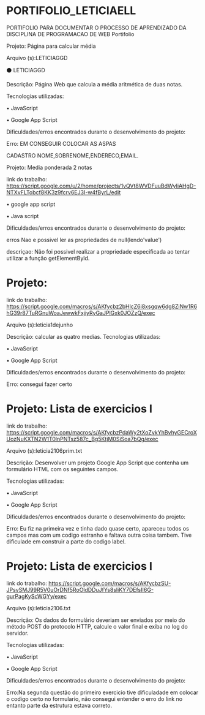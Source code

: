 # PORTIFOLIO_LETICIAELL
PORTIFOLIO PARA DOCUMENTAR O PROCESSO DE APRENDIZADO DA DISCIPLINA DE PROGRAMACAO DE WEB
Portifolio

Projeto: Página para calcular média

Arquivo (s):LETICIAGGD

⚫ LETICIAGGD

Descrição: Página Web que calcula a média aritmética de duas notas.

Tecnologias utilizadas:

• JavaScript

• Google App Script

Dificuldades/erros encontrados durante o desenvolvimento do projeto:

Erro: EM CONSEGUIR COLOCAR AS ASPAS

CADASTRO NOME,SOBRENOME,ENDERECO,EMAIL.

Projeto: Media ponderada 2 notas

link do trabalho: https://script.google.com/u/2/home/projects/1vQVt8WVDFuuBdWyIiAHgD-NTXvFLTobcf8KK3z9fcrv6EJ3I-w4fByrL/edit

• google app script

• Java script

Dificuldades/erros encontrados durante o desenvolvimento do projeto:

erros Nao e possivel ler as propriedades de null(lendo'value')

descriçao: Não foi possivel realizar a propriedade especificada ao tentar utilizar a função getElementByld.

# Projeto:

link do trabalho:  https://script.google.com/macros/s/AKfycbz2bHlcZ6i8xsgqw6dg8ZiNw1R6hG39r87TuRGnuWoaJewwkFxjiyRyGaJPlGxk0JOZzQ/exec

Arquivo (s):leticia1dejunho

Descrição: calcular as quatro medias.
Tecnologias utilizadas:

• JavaScript

• Google App Script

Dificuldades/erros encontrados durante o desenvolvimento do projeto:

Erro: consegui fazer certo










# Projeto: Lista de exercicios I

link do trabalho: https://script.google.com/macros/s/AKfycbzPdaWy2tXoZvkYhBvhyGECroXUozNuKXTN2W1T0lnPNTsz587c_Bg5KtjM0SiSoa7bQg/exec

Arquivo (s):leticia2106prim.txt

Descrição: Desenvolver um projeto Google App
Script que contenha um formulário HTML com os seguintes campos.

Tecnologias utilizadas:

• JavaScript

• Google App Script

Dificuldades/erros encontrados durante o desenvolvimento do projeto:

Erro: Eu fiz na primeira vez e tinha dado quase certo, apareceu todos os campos mas com um codigo estranho e faltava outra coisa tambem. Tive dificulade em construir a parte do codigo label.

# Projeto: Lista de exercicios I

link do trabalho: https://script.google.com/macros/s/AKfycbzSU-JPsvSMJ99R5V0uOrDNf5RoOldDDuJfYs8sliKY7DEfsII6G-gurPagKyScWGYy/exec

Arquivo (s):leticia2106.txt

Descrição: Os dados do formulário deveriam ser enviados por meio do
método POST do protocolo HTTP, calcule o valor final e exiba no log do servidor.

Tecnologias utilizadas:

• JavaScript

• Google App Script

Dificuldades/erros encontrados durante o desenvolvimento do projeto:

Erro:Na segunda questão do primeiro exercicio tive dificuladade em colocar o codigo certo no formulario, não consegui entender o erro do link no entanto parte da estrutura estava correto.








